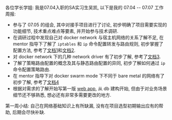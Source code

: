 各位学长学姐:
 我是07.04入职的SA实习生吴凯, 以下是我的 07.04 -- 07.07 工作周报:

- 参与了 07.05 的组会, 其中对接手项目进行了讨论, 初步明确了项目需要实现的功能细节, 技术重点难点等要素, 并开始参与技术调研.
- 在调研过程中发现自己对 docker network 与宿主机网络的关系了解不足, 在 mentor 指导下了解了 `iptables` 和 `ip` 命令配置转发与路由规则, 初步掌握了配置方法, 参考了[文档1](http://blog.csdn.net/reyleon/article/details/12976341)和[文档2](https://wsgzao.github.io/post/static-routes/#rt-tables).
- 对 docker network 下的几种 network driver 有了初步了解, 参考了[文档3](https://blog.docker.com/2016/12/understanding-docker-networking-drivers-use-cases/).
- 了解了策略路由配置的概念及其与静态路由配置的异同, 初步了解如何通过 `ip` 命令配置策略路由.
- 在 mentor 指导下对 docker swarm mode 下不同于 bare metal 的网络有了初步了解, 参考了[文档4](https://docs.docker.com/engine/swarm/networking/)
- 根据对需求的了解开始写第一版 [web app](https://git-sa.nie.netease.com/gzwukai/edge_node_models_demo), 从 db 建构开始, 但由于对业务场景细节还不够熟悉, 想必还有非常多需要更改的地方.

第一周小结: 自己在网络基础知识上有所缺漏, 没有在项目选型初期输出应有的帮助, 后期会尽快补缺.
